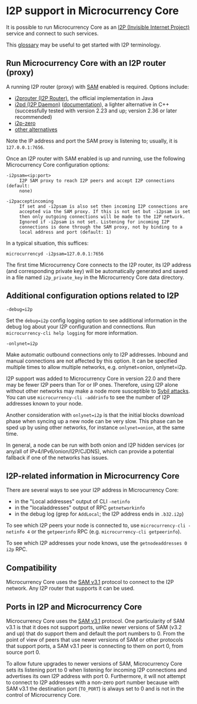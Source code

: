 # I2P support in Microcurrency Core

It is possible to run Microcurrency Core as an
[I2P (Invisible Internet Project)](https://en.wikipedia.org/wiki/I2P)
service and connect to such services.

This [glossary](https://geti2p.net/en/about/glossary) may be useful to get
started with I2P terminology.

## Run Microcurrency Core with an I2P router (proxy)

A running I2P router (proxy) with [SAM](https://geti2p.net/en/docs/api/samv3)
enabled is required. Options include:

- [i2prouter (I2P Router)](https://geti2p.net), the official implementation in
  Java
- [i2pd (I2P Daemon)](https://github.com/PurpleI2P/i2pd)
  ([documentation](https://i2pd.readthedocs.io/en/latest)), a lighter
  alternative in C++ (successfully tested with version 2.23 and up; version 2.36
  or later recommended)
- [i2p-zero](https://github.com/i2p-zero/i2p-zero)
- [other alternatives](https://en.wikipedia.org/wiki/I2P#Routers)

Note the IP address and port the SAM proxy is listening to; usually, it is
`127.0.0.1:7656`.

Once an I2P router with SAM enabled is up and running, use the following Microcurrency
Core configuration options:

```
-i2psam=<ip:port>
     I2P SAM proxy to reach I2P peers and accept I2P connections (default:
     none)

-i2pacceptincoming
     If set and -i2psam is also set then incoming I2P connections are
     accepted via the SAM proxy. If this is not set but -i2psam is set
     then only outgoing connections will be made to the I2P network.
     Ignored if -i2psam is not set. Listening for incoming I2P
     connections is done through the SAM proxy, not by binding to a
     local address and port (default: 1)
```

In a typical situation, this suffices:

```
microcurrencyd -i2psam=127.0.0.1:7656
```

The first time Microcurrency Core connects to the I2P router, its I2P address (and
corresponding private key) will be automatically generated and saved in a file
named `i2p_private_key` in the Microcurrency Core data directory.

## Additional configuration options related to I2P

```
-debug=i2p
```

Set the `debug=i2p` config logging option to see additional information in the
debug log about your I2P configuration and connections. Run `microcurrency-cli help
logging` for more information.

```
-onlynet=i2p
```

Make automatic outbound connections only to I2P addresses. Inbound and manual
connections are not affected by this option. It can be specified multiple times
to allow multiple networks, e.g. onlynet=onion, onlynet=i2p.

I2P support was added to Microcurrency Core in version 22.0 and there may be fewer I2P
peers than Tor or IP ones. Therefore, using I2P alone without other networks may
make a node more susceptible to [Sybil
attacks](https://en.microcurrency.it/wiki/Weaknesses#Sybil_attack). You can use
`microcurrency-cli -addrinfo` to see the number of I2P addresses known to your node.

Another consideration with `onlynet=i2p` is that the initial blocks download
phase when syncing up a new node can be very slow. This phase can be sped up by
using other networks, for instance `onlynet=onion`, at the same time.

In general, a node can be run with both onion and I2P hidden services (or
any/all of IPv4/IPv6/onion/I2P/CJDNS), which can provide a potential fallback if
one of the networks has issues.

## I2P-related information in Microcurrency Core

There are several ways to see your I2P address in Microcurrency Core:
- in the "Local addresses" output of CLI `-netinfo`
- in the "localaddresses" output of RPC `getnetworkinfo`
- in the debug log (grep for `AddLocal`; the I2P address ends in `.b32.i2p`)

To see which I2P peers your node is connected to, use `microcurrency-cli -netinfo 4`
or the `getpeerinfo` RPC (e.g. `microcurrency-cli getpeerinfo`).

To see which I2P addresses your node knows, use the `getnodeaddresses 0 i2p`
RPC.

## Compatibility

Microcurrency Core uses the [SAM v3.1](https://geti2p.net/en/docs/api/samv3) protocol
to connect to the I2P network. Any I2P router that supports it can be used.

## Ports in I2P and Microcurrency Core

Microcurrency Core uses the [SAM v3.1](https://geti2p.net/en/docs/api/samv3)
protocol. One particularity of SAM v3.1 is that it does not support ports,
unlike newer versions of SAM (v3.2 and up) that do support them and default the
port numbers to 0. From the point of view of peers that use newer versions of
SAM or other protocols that support ports, a SAM v3.1 peer is connecting to them
on port 0, from source port 0.

To allow future upgrades to newer versions of SAM, Microcurrency Core sets its
listening port to 0 when listening for incoming I2P connections and advertises
its own I2P address with port 0. Furthermore, it will not attempt to connect to
I2P addresses with a non-zero port number because with SAM v3.1 the destination
port (`TO_PORT`) is always set to 0 and is not in the control of Microcurrency Core.
